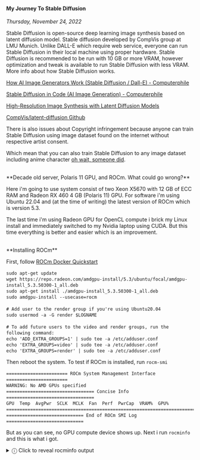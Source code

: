 #### My Journey To Stable Diffusion
_Thursday, November 24, 2022_

Stable Diffusion is open-source deep learning image synthesis based on 
latent diffusion model. Stable diffusion developed by CompVis group at 
LMU Munich. Unlike DALL-E which require web service, everyone can run 
Stable Diffusion in their local machine using proper hardware. Stable 
Diffusion is recommended to be run with 10 GB or more VRAM, however 
optimization and tweak is available to run Stable Diffusion with less
VRAM. More info about how Stable Diffusion works.

[How AI Image Generators Work (Stable Diffusion / Dall-E) - Computerphile](https://www.youtube.com/watch?v=1CIpzeNxIhU)

[Stable Diffusion in Code (AI Image Generation) - Computerphile](https://www.youtube.com/watch?v=-lz30by8-sU)

[High-Resolution Image Synthesis with Latent Diffusion Models](https://openaccess.thecvf.com/content/CVPR2022/papers/Rombach_High-Resolution_Image_Synthesis_With_Latent_Diffusion_Models_CVPR_2022_paper.pdf)

[CompVis/latent-diffusion Github](https://github.com/CompVis/latent-diffusion)

There is also issues about Copyright infringement because anyone 
can train Stable Diffusion using image dataset found on the internet 
without respective artist consent.

Which mean that you can also train Stable Diffusion to any image dataset 
including anime character 
[oh wait, someone did](https://github.com/AUTOMATIC1111/stable-diffusion-webui/wiki/Textual-Inversion#using-pre-trained-embeddings).

<br>
**Decade old server, Polaris 11 GPU, and ROCm. What could go wrong?**

Here i'm going to use system consist of two Xeon X5670 with 12 GB of ECC RAM 
and Radeon RX 460 4 GB (Polaris 11) GPU. For software i'm using Ubuntu 22.04 
and (at the time of writing) the latest version of ROCm which is version 5.3.

The last time i'm using Radeon GPU for OpenCL compute i brick my Linux install 
and immediately switched to my Nvidia laptop using CUDA. But this time everything 
is better and easier which is an improvement.

<br>
**Installing ROCm**

First, follow [ROCm Docker Quickstart](https://github.com/RadeonOpenCompute/ROCm-docker/blob/master/quick-start.md)

```
sudo apt-get update
wget https://repo.radeon.com/amdgpu-install/5.3/ubuntu/focal/amdgpu-install_5.3.50300-1_all.deb 
sudo apt-get install ./amdgpu-install_5.3.50300-1_all.deb
sudo amdgpu-install --usecase=rocm

# Add user to the render group if you're using Ubuntu20.04
sudo usermod -a -G render $LOGNAME

# To add future users to the video and render groups, run the following command:
echo 'ADD_EXTRA_GROUPS=1' | sudo tee -a /etc/adduser.conf
echo 'EXTRA_GROUPS=video' | sudo tee -a /etc/adduser.conf
echo 'EXTRA_GROUPS=render' | sudo tee -a /etc/adduser.conf 
```

Then reboot the system. To test if ROCm is installed, run `rocm-smi`

```
======================= ROCm System Management Interface =======================
WARNING: No AMD GPUs specified
================================= Concise Info =================================
GPU  Temp  AvgPwr  SCLK  MCLK  Fan  Perf  PwrCap  VRAM%  GPU%  
================================================================================
============================= End of ROCm SMI Log =============================
```

But as you can see, no GPU compute device shows up. Next i run `rocminfo` and this 
is what i got.

<details>
<summary>&#9432; Click to reveal rocminfo output</summary>
```
ROCk module is loaded
=====================    
HSA System Attributes    
=====================    
Runtime Version:         1.1
System Timestamp Freq.:  1000.000000MHz
Sig. Max Wait Duration:  18446744073709551615 (0xFFFFFFFFFFFFFFFF) (timestamp count)
Machine Model:           LARGE                              
System Endianness:       LITTLE                             

==========               
HSA Agents               
==========               
*******                  
Agent 1                  
*******                  
  Name:                    Intel(R) Xeon(R) CPU           X5670  @ 2.93GHz
  Uuid:                    CPU-XX                             
  Marketing Name:          Intel(R) Xeon(R) CPU           X5670  @ 2.93GHz
  Vendor Name:             CPU                                
  Feature:                 None specified                     
  Profile:                 FULL_PROFILE                       
  Float Round Mode:        NEAR                               
  Max Queue Number:        0(0x0)                             
  Queue Min Size:          0(0x0)                             
  Queue Max Size:          0(0x0)                             
  Queue Type:              MULTI                              
  Node:                    0                                  
  Device Type:             CPU                                
  Cache Info:              
    L1:                      32768(0x8000) KB                   
  Chip ID:                 0(0x0)                             
  ASIC Revision:           0(0x0)                             
  Cacheline Size:          64(0x40)                           
  Max Clock Freq. (MHz):   2934                               
  BDFID:                   0                                  
  Internal Node ID:        0                                  
  Compute Unit:            12                                 
  SIMDs per CU:            0                                  
  Shader Engines:          0                                  
  Shader Arrs. per Eng.:   0                                  
  WatchPts on Addr. Ranges:1                                  
  Features:                None
  Pool Info:               
    Pool 1                   
      Segment:                 GLOBAL; FLAGS: FINE GRAINED        
      Size:                    6114824(0x5d4e08) KB               
      Allocatable:             TRUE                               
      Alloc Granule:           4KB                                
      Alloc Alignment:         4KB                                
      Accessible by all:       TRUE                               
    Pool 2                   
      Segment:                 GLOBAL; FLAGS: KERNARG, FINE GRAINED
      Size:                    6114824(0x5d4e08) KB               
      Allocatable:             TRUE                               
      Alloc Granule:           4KB                                
      Alloc Alignment:         4KB                                
      Accessible by all:       TRUE                               
    Pool 3                   
      Segment:                 GLOBAL; FLAGS: COARSE GRAINED      
      Size:                    6114824(0x5d4e08) KB               
      Allocatable:             TRUE                               
      Alloc Granule:           4KB                                
      Alloc Alignment:         4KB                                
      Accessible by all:       TRUE                               
  ISA Info:                
*******                  
Agent 2                  
*******                  
  Name:                    Intel(R) Xeon(R) CPU           X5670  @ 2.93GHz
  Uuid:                    CPU-XX                             
  Marketing Name:          Intel(R) Xeon(R) CPU           X5670  @ 2.93GHz
  Vendor Name:             CPU                                
  Feature:                 None specified                     
  Profile:                 FULL_PROFILE                       
  Float Round Mode:        NEAR                               
  Max Queue Number:        0(0x0)                             
  Queue Min Size:          0(0x0)                             
  Queue Max Size:          0(0x0)                             
  Queue Type:              MULTI                              
  Node:                    1                                  
  Device Type:             CPU                                
  Cache Info:              
    L1:                      32768(0x8000) KB                   
  Chip ID:                 0(0x0)                             
  ASIC Revision:           0(0x0)                             
  Cacheline Size:          64(0x40)                           
  Max Clock Freq. (MHz):   2934                               
  BDFID:                   0                                  
  Internal Node ID:        1                                  
  Compute Unit:            12                                 
  SIMDs per CU:            0                                  
  Shader Engines:          0                                  
  Shader Arrs. per Eng.:   0                                  
  WatchPts on Addr. Ranges:1                                  
  Features:                None
  Pool Info:               
    Pool 1                   
      Segment:                 GLOBAL; FLAGS: FINE GRAINED        
      Size:                    6152980(0x5de314) KB               
      Allocatable:             TRUE                               
      Alloc Granule:           4KB                                
      Alloc Alignment:         4KB                                
      Accessible by all:       TRUE                               
    Pool 2                   
      Segment:                 GLOBAL; FLAGS: KERNARG, FINE GRAINED
      Size:                    6152980(0x5de314) KB               
      Allocatable:             TRUE                               
      Alloc Granule:           4KB                                
      Alloc Alignment:         4KB                                
      Accessible by all:       TRUE                               
    Pool 3                   
      Segment:                 GLOBAL; FLAGS: COARSE GRAINED      
      Size:                    6152980(0x5de314) KB               
      Allocatable:             TRUE                               
      Alloc Granule:           4KB                                
      Alloc Alignment:         4KB                                
      Accessible by all:       TRUE                               
  ISA Info:                
*** Done ***
```
</details>

While my GPU is missing, as you can see both of my CPUs is listed 
instead. Later i decided to continue.

<br>
**Running under docker**

Here i'm using 
[AUTOMATIC1111/stable-diffusion-webui](https://github.com/AUTOMATIC1111/stable-diffusion-webui) 
and create my own Docker Compose with corresponding Dockerfile.

<details>
<summary>&#9432; Click to reveal docker-compose.yml</summary>
```
version: '3'

services:
  stablediff-git:
    image: alpine/git:latest
    environment:
      TZ: "Asia/Jakarta"
      TARGET: "https://github.com/AUTOMATIC1111/stable-diffusion-webui"
    entrypoint: ["/bin/sh","-c"]
    command: >
      "if [ ! -d /git/.git ]; then
        git clone --depth 1 $${TARGET} /git
      fi"
    volumes:
      - ./stablediff-web:/git
  stablediff-web:
    build: .
    environment:
      TZ: "Asia/Jakarta"
      ROC_ENABLE_PRE_VEGA: 1
      REQS_FILE: "requirements.txt"
      TORCH_COMMAND: "pip install torch torchvision --extra-index-url https://download.pytorch.org/whl/rocm5.1.1"
    entrypoint: ["/bin/sh","-c"]
    command: >
      "/opt/rocm/bin/rocminfo;
      if [ -d /stablediff-web/.git ]; then
        python launch.py --precision full --no-half --skip-torch-cuda-test
      fi"
    network_mode: host
    devices:
      - "/dev/kfd:/dev/kfd"
      - "/dev/dri:/dev/dri"
    group_add:
      - video
    ipc: host
    cap_add:
      - SYS_PTRACE
    security_opt:
      - seccomp:unconfined
    volumes:
      - ./stablediff-web:/stablediff-web
```
</details>
<details>
<summary>&#9432; Click to reveal Dockerfile</summary>
```
FROM rocm/pytorch
ENV DEBIAN_FRONTEND=noninteractive \
    PYTHONUNBUFFERED=1 \
    PYTHONIOENCODING=UTF-8
WORKDIR /stablediff-web
RUN python -m pip install --upgrade pip wheel
RUN python -m pip install torch torchvision --extra-index-url https://download.pytorch.org/whl/rocm5.1.1
```
</details>

To run this, first do `docker-compose pull` this is going 
to take a while because 
[rocm/pytorch](https://hub.docker.com/r/rocm/pytorch/tags) 
compressed image size is around 10 GB and around 30 GB after extraction. 

Next do `docker-compose run stablediff-git` this will clone the 
required repository. You can access the code and config files from 
`stablediff-web` directory.

Then run `docker-compose build .` in my case, this will take additional 
5 GB of disk space to build. 

Don't forget to 
[download](https://github.com/AUTOMATIC1111/stable-diffusion-webui/wiki/Dependencies#required-dependencies) 
and copy the ckpt model data to `stablediff-web/models/Stable-diffusion`. 
You may need sudo to do this.

Last, run `docker-compose run stablediff-web`.

<details>
<summary>&#9432; Click to reveal additional notes</summary>
* Because rocm/pytorch uses python 3.7, you need to edit 
`requirements_versions.txt` and change `numpy` to version 
`1.21.6` and `fairscale` to version `0.4.6`.
* In case you get ROCm GPU compute working, remove `--skip-torch-cuda-test` 
from `docker-compose.yml`.
* In order to run ROCm with RX400/500 GPUs, add `ROC_ENABLE_PRE_VEGA=1` to `/etc/environment`
</details>

<br>
**Is it working?**

Unfortunately after all of that, this is what i got.
```
Python 3.7.13 (default, Mar 29 2022, 02:18:16) 
[GCC 7.5.0]
Commit hash: 828438b4a190759807f9054932cae3a8b880ddf1
Installing gfpgan
Installing clip
Installing requirements for CodeFormer
Installing requirements for Web UI
Launching Web UI with arguments: --precision full --no-half
Illegal instruction (core dumped)
ERROR: 132
```

From the error message above, it seems like stable diffusion 
try to run using CPU which is correct because i could not get 
ROCm GPU compute working. My theory is that pytorch that been 
used in this instance only support AVX/AVX2 instruction set. 
Which is absent in my Westmere CPUs.

<br>
**What went wrong?**

First, i want to know why ROCm GPU compute doesn't work in my 
system. I look around and found 
[ROCm/issues/1659](https://github.com/RadeonOpenCompute/ROCm/issues/1659) 
(at the time of writing this issues still in open status) 
apparently ROCm support for Polaris based GPUs is **not guaranteed** 
and i need to set `ROC_ENABLE_PRE_VEGA=1` workaround to get it working. 

I also found 
[ROCm Hardware and Software Support Reference Guide](https://docs.amd.com/bundle/Hardware_and_Software_Reference_Guide/page/Hardware_and_Software_Support.html) 
which stated that GFX8 GPUs require PCIe atomics which available on PCI Express 
3.0. Which mean that you need to run this on 
[Intel Haswell 4th gen or above or AMD Zen 1st gen or above](https://github.com/ROCm/ROCm.github.io/blob/master/hardware.md#supported-cpus).

To prove this, i can run `sudo dmesg | grep kfd` and i should get 
`PCI rejects atomics` error message.
```
[    4.592356] kfd kfd: amdgpu: skipped device 1002:67ef, PCI rejects atomics 730<0
```

I also run `sudo lspci -s 08:00.0 -vvv` to see more info about my GPU.
<details>
<summary>&#9432; Click to reveal lspci output</summary>
```
08:00.0 VGA compatible controller: Advanced Micro Devices, Inc. [AMD/ATI] Baffin [Radeon RX 460/560D / Pro 450/455/460/555/555X/560/560X] (rev cf) (prog-if 00 [VGA controller])
	Subsystem: PC Partner Limited / Sapphire Technology Baffin [Radeon RX 460/560D / Pro 450/455/460/555/555X/560/560X]
	Control: I/O+ Mem+ BusMaster+ SpecCycle- MemWINV- VGASnoop- ParErr- Stepping- SERR+ FastB2B- DisINTx+
	Status: Cap+ 66MHz- UDF- FastB2B- ParErr- DEVSEL=fast >TAbort- <TAbort- <MAbort- >SERR- <PERR- INTx-
	Latency: 0, Cache Line Size: 256 bytes
	Interrupt: pin A routed to IRQ 38
	Region 0: Memory at d0000000 (64-bit, prefetchable) [size=256M]
	Region 2: Memory at cfe00000 (64-bit, prefetchable) [size=2M]
	Region 4: I/O ports at e000 [size=256]
	Region 5: Memory at fbe80000 (32-bit, non-prefetchable) [size=256K]
	Expansion ROM at 000c0000 [disabled] [size=128K]
	Capabilities: [48] Vendor Specific Information: Len=08 <?>
	Capabilities: [50] Power Management version 3
		Flags: PMEClk- DSI- D1+ D2+ AuxCurrent=0mA PME(D0-,D1+,D2+,D3hot+,D3cold+)
		Status: D0 NoSoftRst+ PME-Enable- DSel=0 DScale=0 PME-
	Capabilities: [58] Express (v2) Legacy Endpoint, MSI 00
		DevCap:	MaxPayload 256 bytes, PhantFunc 0, Latency L0s <4us, L1 unlimited
			ExtTag+ AttnBtn- AttnInd- PwrInd- RBE+ FLReset-
		DevCtl:	CorrErr- NonFatalErr- FatalErr- UnsupReq-
			RlxdOrd- ExtTag+ PhantFunc- AuxPwr- NoSnoop+
			MaxPayload 256 bytes, MaxReadReq 512 bytes
		DevSta:	CorrErr+ NonFatalErr- FatalErr- UnsupReq+ AuxPwr- TransPend-
		LnkCap:	Port #0, Speed 8GT/s, Width x8, ASPM L1, Exit Latency L1 <1us
			ClockPM- Surprise- LLActRep- BwNot- ASPMOptComp+
		LnkCtl:	ASPM Disabled; RCB 64 bytes, Disabled- CommClk+
			ExtSynch- ClockPM- AutWidDis- BWInt- AutBWInt-
		LnkSta:	Speed 5GT/s (downgraded), Width x8 (ok)
			TrErr- Train- SlotClk+ DLActive- BWMgmt- ABWMgmt-
		DevCap2: Completion Timeout: Not Supported, TimeoutDis- NROPrPrP- LTR+
			 10BitTagComp- 10BitTagReq- OBFF Not Supported, ExtFmt+ EETLPPrefix+, MaxEETLPPrefixes 1
			 EmergencyPowerReduction Not Supported, EmergencyPowerReductionInit-
			 FRS-
			 AtomicOpsCap: 32bit+ 64bit+ 128bitCAS-
		DevCtl2: Completion Timeout: 50us to 50ms, TimeoutDis- LTR- OBFF Disabled,
			 AtomicOpsCtl: ReqEn-
		LnkCap2: Supported Link Speeds: 2.5-8GT/s, Crosslink- Retimer- 2Retimers- DRS-
		LnkCtl2: Target Link Speed: 8GT/s, EnterCompliance- SpeedDis-
			 Transmit Margin: Normal Operating Range, EnterModifiedCompliance- ComplianceSOS-
			 Compliance De-emphasis: -6dB
		LnkSta2: Current De-emphasis Level: -6dB, EqualizationComplete- EqualizationPhase1-
			 EqualizationPhase2- EqualizationPhase3- LinkEqualizationRequest-
			 Retimer- 2Retimers- CrosslinkRes: unsupported
	Capabilities: [a0] MSI: Enable+ Count=1/1 Maskable- 64bit+
		Address: 00000000fee00698  Data: 0000
	Capabilities: [100 v1] Vendor Specific Information: ID=0001 Rev=1 Len=010 <?>
	Capabilities: [150 v2] Advanced Error Reporting
		UESta:	DLP- SDES- TLP- FCP- CmpltTO- CmpltAbrt- UnxCmplt- RxOF- MalfTLP- ECRC- UnsupReq- ACSViol-
		UEMsk:	DLP- SDES- TLP- FCP- CmpltTO- CmpltAbrt- UnxCmplt- RxOF- MalfTLP- ECRC- UnsupReq- ACSViol-
		UESvrt:	DLP+ SDES+ TLP- FCP+ CmpltTO- CmpltAbrt- UnxCmplt- RxOF+ MalfTLP+ ECRC- UnsupReq- ACSViol-
		CESta:	RxErr- BadTLP- BadDLLP- Rollover- Timeout- AdvNonFatalErr+
		CEMsk:	RxErr- BadTLP- BadDLLP- Rollover- Timeout- AdvNonFatalErr+
		AERCap:	First Error Pointer: 00, ECRCGenCap+ ECRCGenEn- ECRCChkCap+ ECRCChkEn-
			MultHdrRecCap- MultHdrRecEn- TLPPfxPres- HdrLogCap-
		HeaderLog: 00000000 00000000 00000000 00000000
	Capabilities: [200 v1] Physical Resizable BAR
		BAR 0: current size: 256MB, supported: 256MB 512MB 1GB 2GB 4GB
	Capabilities: [270 v1] Secondary PCI Express
		LnkCtl3: LnkEquIntrruptEn- PerformEqu-
		LaneErrStat: 0
	Capabilities: [2b0 v1] Address Translation Service (ATS)
		ATSCap:	Invalidate Queue Depth: 00
		ATSCtl:	Enable-, Smallest Translation Unit: 00
	Capabilities: [2c0 v1] Page Request Interface (PRI)
		PRICtl: Enable- Reset-
		PRISta: RF- UPRGI- Stopped+
		Page Request Capacity: 00000020, Page Request Allocation: 00000000
	Capabilities: [2d0 v1] Process Address Space ID (PASID)
		PASIDCap: Exec+ Priv+, Max PASID Width: 10
		PASIDCtl: Enable- Exec- Priv-
	Capabilities: [320 v1] Latency Tolerance Reporting
		Max snoop latency: 0ns
		Max no snoop latency: 0ns
	Capabilities: [328 v1] Alternative Routing-ID Interpretation (ARI)
		ARICap:	MFVC- ACS-, Next Function: 1
		ARICtl:	MFVC- ACS-, Function Group: 0
	Capabilities: [370 v1] L1 PM Substates
		L1SubCap: PCI-PM_L1.2+ PCI-PM_L1.1+ ASPM_L1.2+ ASPM_L1.1+ L1_PM_Substates+
			  PortCommonModeRestoreTime=0us PortTPowerOnTime=170us
		L1SubCtl1: PCI-PM_L1.2- PCI-PM_L1.1- ASPM_L1.2- ASPM_L1.1-
			   T_CommonMode=0us LTR1.2_Threshold=0ns
		L1SubCtl2: T_PwrOn=10us
	Kernel driver in use: amdgpu
	Kernel modules: amdgpu
```
</details>

One thing that i found interesting is that this decade old system support 
`Capabilities: [200 v1] Physical Resizable BAR` but i have no idea if i can use 
it with modern GPU and get better performance.

[Run ROCm without PCIe atomics?](https://github.com/RadeonOpenCompute/ROCm/issues/157)

[More about how ROCm uses PCIe Atomics](https://rocmdocs.amd.com/en/latest/Installation_Guide/More-about-how-ROCm-uses-PCIe-Atomics.html)

<br>
**CPU to the rescue**

Apparently you can also run Stable Diffusion using CPU. But you trade 
compatibility with lower performance. Generating 512x512 image using 
dual Xeon X5670 take around 5 to 6 Minutes while current datacenter 
and high-end GPU take around 
[3 to 10 Seconds](https://lambdalabs.com/blog/inference-benchmark-stable-diffusion). 
To be fair, my decade old CPUs does not support AVX/AVX2 instruction 
and if your CPU does support AVX/AVX2 you probably get better performance. 
Also for some reason, almost half of my CPUs thread is idle so force it 
to use all threads may improve performance.

<div class="row">
	<div class="col-sm-2"></div>
	<div class="col-sm-8">
    <div class="thumbnail">
			<img class="img-responsive" src="./posts/2022-11-24-my-journey-to-stable-diffusion/01.png" alt="img">
		</div>
		<div class="thumbnail">
			<img class="img-responsive" src="./posts/2022-11-24-my-journey-to-stable-diffusion/02.png" alt="img">
		</div>
	</div>
	<div class="col-sm-2"></div>
</div>

As for Stable Diffusion itself, it is certainly not perfect, but it is 
in my opinion very usable. For example sometimes face does not align 
properly, but a fix is an option to fix it. Then fingers may not be generated 
properly sometimes it just a blob of random shapes, and sometimes you can 
get extra fingers or lost some. Also unlike DALL-E which can understand 
complex sentence or even paragraph, Stable Diffusion NLP is still behind. 
Which is mostly stated in [Limitations and Bias](https://huggingface.co/CompVis/stable-diffusion-v-1-4-original). 

<div class="row">
	<div class="col-sm-2"></div>
	<div class="col-sm-8">
		<div class="thumbnail">
			<img class="img-responsive" src="./posts/2022-11-24-my-journey-to-stable-diffusion/03.png" alt="img">
		</div>
	</div>
	<div class="col-sm-2"></div>
</div>

Good thing about Stable Diffusion open approach is limitless 
options. Instead of relying on web service to fine tune or fix an issue, 
you can go online and 
[find a fix](https://github.com/CompVis/stable-diffusion/pulls) 
or fix it yourself. You don't like default 
model, or you want other more specific style instead, well 
[grab one yourself](https://huggingface.co/models?other=stable-diffusion) 
or better yet, 
[train your own model](https://github.com/AUTOMATIC1111/stable-diffusion-webui/discussions/2284).

<br>
**CUDA: I am speed**

Using CPUs give great amount of compatibility with performance penalty. 
Unfortunately ROCm doesn't work in my system, but there is a third option. 
Enter Compute Unified Device Architecture (CUDA).

Here i'm using my laptop with I7 7700HQ, 8 GB RAM and GTX 950M 2 GB (Maxwell) 
GPU (I strongly recommend 16 GB RAM instead of 8 GB). The result is incredible, 
generating 512x512 image take around 1 to 2 Minutes (using --lowvram) 
compared to 5 to 6 Minutes. Not only using GPU is more efficient 75W vs 190W 
(95x2), it is also a lot faster.

<div class="row">
	<div class="col-sm-2"></div>
	<div class="col-sm-8">
		<div class="thumbnail">
			<img class="img-responsive" src="./posts/2022-11-24-my-journey-to-stable-diffusion/04.png" alt="img">
		</div>
	</div>
	<div class="col-sm-2"></div>
</div>

Using CUDA in my opinion gives the best result so far. Installation is seamless, 
performance is great, it is more efficient. Unless in my case, my laptop only 
have 2 GB of VRAM which require `--lowvram` parameter easy. But the issue is 8 
GB of RAM because of this, i could not load standard Stable Diffusion 1.4 model. 
Instead, i'm using [Openjourney](https://huggingface.co/prompthero/openjourney) 
model even then i can only generate 3 to 4 images before the entire thing is out 
of memory and crash.

<div class="row">
	<div class="col-sm-2"></div>
	<div class="col-sm-8">
		<div class="thumbnail">
			<img class="img-responsive" src="./posts/2022-11-24-my-journey-to-stable-diffusion/05.png" alt="img">
		</div>
	</div>
	<div class="col-sm-2"></div>
</div>

<br>
**Docker all the things**

With all the results so far, here is how i did it.

* First, install Docker and Docker-compose 
[Ubuntu](https://docs.docker.com/engine/install/ubuntu/) 
[Windows](https://docs.docker.com/desktop/install/windows-install/) 
then run `docker-compose --version` and make sure you're running docker-compose 
[version 1.27.0 or above](https://docs.docker.com/compose/gpu-support/).

* If you want to use CUDA, follow guide below to set up CUDA with Docker 
    - [Linux](https://docs.nvidia.com/datacenter/cloud-native/container-toolkit/install-guide.html) Install
    - [Windows (WSL)](https://docs.nvidia.com/cuda/wsl-user-guide/index.html) then follow 
  [this](https://docs.nvidia.com/ai-enterprise/deployment-guide/dg-docker.html#enabling-the-docker-repository-and-installing-the-nvidia-container-toolkit) 

* If you want to use ROCm, follow guide below to set ROCm with Docker 
    - [Linux](https://github.com/RadeonOpenCompute/ROCm-docker/blob/master/quick-start.md) Install

* Get Stable Diffusion model. you can get original v1.4 from [Hugging Face](https://huggingface.co/CompVis/stable-diffusion-v-1-4-original/tree/main).

* Next create a new directory called `stable diffusion`.

* Then copy and save following files inside `stable-diffusion` directory.

<details>
<summary>&#9432; Click to reveal `docker-compose.yml`</summary>
```
version: '3'

services:
  stablediff-cpu:
    build: 
      context: .
      dockerfile: Dockerfile.cpu
    container_name: stablediff-cpu-runner
    environment:
      TZ: "Asia/Jakarta"
      COMMANDLINE_ARGS: "--listen --no-half --skip-torch-cuda-test"
    entrypoint: ["/bin/sh", "-c"]
    command: >
      ". /stablediff.env; echo launch.py $$COMMANDLINE_ARGS;
      if [ ! -d /stablediff-web/.git ]; then
        cp -a /sdtemp/. /stablediff-web/
      fi;
      if [ ! -f /stablediff-web/models/Stable-diffusion/*.ckpt ]; then
        echo 'Please copy stable diffusion model to stablediff-models directory'
        echo 'You may need sudo to perform this action'
        exit 1
      fi;
      python launch.py"
    ports:
      - "7860:7860"
    volumes:
      - ./stablediff.env:/stablediff.env
      - ./stablediff-web:/stablediff-web
      - ./stablediff-models:/stablediff-web/models/Stable-diffusion
  stablediff-rocm:
    build: 
      context: .
      dockerfile: Dockerfile.rocm
    container_name: stablediff-rocm-runner
    environment:
      TZ: "Asia/Jakarta"
      ROC_ENABLE_PRE_VEGA: 1
      COMMANDLINE_ARGS: "--listen --precision full --no-half"
    entrypoint: ["/bin/sh", "-c"]
    command: >
      "rocm-smi; . /stablediff.env; echo launch.py $$COMMANDLINE_ARGS;
      if [ ! -d /stablediff-web/.git ]; then
        cp -a /sdtemp/. /stablediff-web/
      fi;
      if [ ! -f /stablediff-web/models/Stable-diffusion/*.ckpt ]; then
        echo 'Please copy stable diffusion model to stablediff-models directory'
        echo 'You may need sudo to perform this action'
        exit 1
      fi;
      python launch.py"
    ports:
      - "7860:7860"
    devices:
      - "/dev/kfd:/dev/kfd"
      - "/dev/dri:/dev/dri"
    group_add:
      - video
    ipc: host
    cap_add:
      - SYS_PTRACE
    security_opt:
      - seccomp:unconfined
    volumes:
      - ./stablediff.env:/stablediff.env
      - ./stablediff-web:/stablediff-web
      - ./stablediff-models:/stablediff-web/models/Stable-diffusion
  stablediff-cuda:
    build: 
      context: .
      dockerfile: Dockerfile.cuda
    container_name: stablediff-runner-cuda
    runtime: nvidia
    environment:
      TZ: "Asia/Jakarta"
      NVIDIA_VISIBLE_DEVICES: all
      COMMANDLINE_ARGS: "--listen"
    entrypoint: ["/bin/sh", "-c"]
    command: >
      "nvidia-smi; . /stablediff.env; echo launch.py $$COMMANDLINE_ARGS;
      if [ ! -d /stablediff-web/.git ]; then
        cp -a /sdtemp/. /stablediff-web/
      fi;
      if [ ! -f /stablediff-web/models/Stable-diffusion/*.ckpt ]; then
        echo 'Please copy stable diffusion model to stablediff-models directory'
        echo 'You may need sudo to perform this action'
        exit 1
      fi;
      python launch.py"
    ports:
      - "7860:7860"
    volumes:
      - ./stablediff.env:/stablediff.env
      - ./stablediff-web:/stablediff-web
      - ./stablediff-models:/stablediff-web/models/Stable-diffusion
```
</details>

<details>
<summary>&#9432; Click to reveal `Dockerfile.cpu`</summary>
```
FROM python:3.10.6-bullseye
ENV DEBIAN_FRONTEND=noninteractive \
    PYTHONUNBUFFERED=1 \
    PYTHONIOENCODING=UTF-8
WORKDIR /sdtemp
RUN python -m pip install --upgrade pip wheel
RUN apt-get update &&\
    apt-get install -y wget git
RUN git clone https://github.com/AUTOMATIC1111/stable-diffusion-webui /sdtemp

#torch and torchvision version number refer to
#https://github.com/AUTOMATIC1111/stable-diffusion-webui/blob/master/launch.py
ENV TORCH_COMMAND="pip install torch==1.12.1+cpu torchvision==0.13.1+cpu --extra-index-url https://download.pytorch.org/whl/cpu"
RUN python -m $TORCH_COMMAND

RUN python launch.py --skip-torch-cuda-test --exit
RUN python -m pip install opencv-python-headless
WORKDIR /stablediff-web
```
</details>

<details>
<summary>&#9432; Click to reveal `Dockerfile.cuda`</summary>
```
FROM nvidia/cuda:11.3.1-base-ubuntu20.04
ENV DEBIAN_FRONTEND=noninteractive \
    PYTHONUNBUFFERED=1 \
    PYTHONIOENCODING=UTF-8
WORKDIR /sdtemp
RUN apt-get update &&\
    apt-get install -y \
    wget \
    git \
    python3 \
    python3-pip \
    python-is-python3
RUN python -m pip install --upgrade pip wheel
RUN git clone https://github.com/AUTOMATIC1111/stable-diffusion-webui /sdtemp

#torch and torchvision version number refer to
#https://github.com/AUTOMATIC1111/stable-diffusion-webui/blob/master/launch.py
ENV TORCH_COMMAND="pip install torch==1.12.1+cu113 torchvision==0.13.1+cu113 --extra-index-url https://download.pytorch.org/whl/cu113"
RUN python -m $TORCH_COMMAND

RUN python launch.py --skip-torch-cuda-test --exit
RUN python -m pip install opencv-python-headless
WORKDIR /stablediff-web
```
</details>

<details>
<summary>&#9432; Click to reveal `Dockerfile.rocm`</summary>
```
FROM rocm/dev-ubuntu-20.04
ENV DEBIAN_FRONTEND=noninteractive \
    PYTHONUNBUFFERED=1 \
    PYTHONIOENCODING=UTF-8
WORKDIR /sdtemp
RUN apt-get update &&\
    apt-get install -y \
    wget \
    git \
    python3 \
    python3-pip \
    python-is-python3
RUN python -m pip install --upgrade pip wheel
RUN git clone https://github.com/AUTOMATIC1111/stable-diffusion-webui /sdtemp

#torch and torchvision version number refer to
#https://github.com/AUTOMATIC1111/stable-diffusion-webui/blob/master/launch.py
ENV TORCH_COMMAND="pip install torch==1.12.1+rocm5.1.1 torchvision==0.13.1+rocm5.1.1 --extra-index-url https://download.pytorch.org/whl/rocm5.1.1"
RUN python -m $TORCH_COMMAND

RUN python launch.py --skip-torch-cuda-test --exit
RUN python -m pip install opencv-python-headless
WORKDIR /stablediff-web
```
</details>

<details>
<summary>&#9432; Click to reveal `stablediff.env`</summary>
```
export COMMANDLINE_ARGS="--listen"
```
</details>

<details>
<summary>&#9432; Click to reveal `.dockerignore`</summary>
```
stablediff-web/
stablediff-models/
*.ckpt
```
</details>

* Edit launch parameter to match your system. Open `stablediff.env` and set it to the following.
    - Using CPU 
        <pre>export COMMANDLINE_ARGS="--listen --no-half --skip-torch-cuda-test"</pre>
    - Using CUDA 
        <pre>export COMMANDLINE_ARGS="--listen --precision full --no-half"</pre>
    - Using ROCm 
        <pre>export COMMANDLINE_ARGS="--listen"</pre>
You can also add 
[other parameter](https://github.com/AUTOMATIC1111/stable-diffusion-webui/wiki/Command-Line-Arguments-and-Settings#all-command-line-arguments) 
such as `--lowvram` for GPU with 2 GB of VRAM.

* Next, open terminal and navigate to `stable-diffusion` directory.

* Then build the Stable Diffusion Docker image, to do this enter.
    - Using CPU 
        <pre>docker-compose build stablediff-cpu</pre>
    - Using CUDA 
        <pre>docker-compose build stablediff-cuda</pre>
    - Using ROCm 
        <pre>docker-compose build stablediff-rocm</pre>
this will take a while.

* If everything goes smoothly, initialize the Diffusion Docker image 
by entering.
    - Using CPU 
        <pre>docker-compose up stablediff-cpu</pre>
    - Using CUDA 
        <pre>docker-compose up stablediff-cuda</pre>
    - Using ROCm 
        <pre>docker-compose up stablediff-rocm</pre>

* After that, you will get message `Please copy stable diffusion model`. 
Copy your stable diffusion model to `stablediff-models` directory.

* To start Stable Diffusion, enter. 
    - Using CPU 
        <pre>docker start -a stablediff-cpu-runner</pre>
    - Using CUDA 
        <pre>docker start -a stablediff-cuda-runner</pre>
    - Using ROCm 
        <pre>docker start -a stablediff-rocm-runner</pre>
Do this everytime you want to run Stable Diffusion.

* Next Open Web browser and go to <http://localhost:7860/>

* To stop Stable Diffusion, press `Ctrl + C` then enter.
    - Using CPU 
        <pre>docker stop stablediff-cpu-runner</pre>
    - Using CUDA 
        <pre>docker stop stablediff-cuda-runner</pre>
    - Using ROCm 
        <pre>docker stop stablediff-rocm-runner</pre>

And that's pretty much it.

<div class="row">
	<div class="col-sm-2"></div>
	<div class="col-sm-8">
		<div class="thumbnail">
			<img class="img-responsive" src="./posts/2022-11-24-my-journey-to-stable-diffusion/06.png" alt="img">
		</div>
	</div>
	<div class="col-sm-2"></div>
</div>